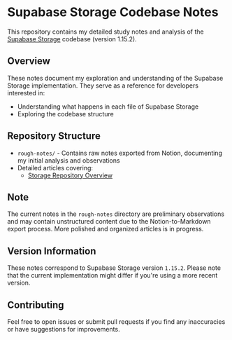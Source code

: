 # Supabase Storage Codebase Notes

This repository contains my detailed study notes and analysis of the [Supabase Storage](https://github.com/supabase/storage) codebase (version 1.15.2).

## Overview

These notes document my exploration and understanding of the Supabase Storage implementation. They serve as a reference for developers interested in:
- Understanding what happens in each file of Supabase Storage
- Exploring the codebase structure

## Repository Structure

- `rough-notes/` - Contains raw notes exported from Notion, documenting my initial analysis and observations
- Detailed articles covering:
  - [Storage Repository Overview](./storage-understanding.md)
## Note

The current notes in the `rough-notes` directory are preliminary observations and may contain unstructured content due to the Notion-to-Markdown export process. More polished and organized articles is in progress.

## Version Information

These notes correspond to Supabase Storage version `1.15.2`. Please note that the current implementation might differ if you're using a more recent version.

## Contributing

Feel free to open issues or submit pull requests if you find any inaccuracies or have suggestions for improvements.
